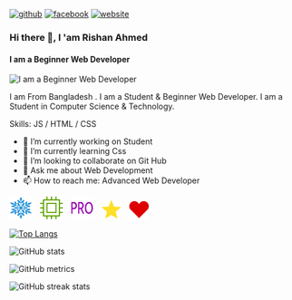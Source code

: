 
[<img src='https://cdn.jsdelivr.net/npm/simple-icons@3.0.1/icons/github.svg' alt='github' height='40'>](https://github.com/Rishan757)  [<img src='https://cdn.jsdelivr.net/npm/simple-icons@3.0.1/icons/facebook.svg' alt='facebook' height='40'>](https://www.facebook.com/https://m.me/mdrishan767)  [<img src='https://cdn.jsdelivr.net/npm/simple-icons@3.0.1/icons/icloud.svg' alt='website' height='40'>](https://www.facebook.com)  


### Hi there 👋, I 'am Rishan Ahmed
#### I am a Beginner Web Developer
![I am a Beginner Web Developer](https://avatars.githubusercontent.com/u/166410540?v=4)

I am From Bangladesh . I am a Student & Beginner Web Developer.
I am a Student in Computer Science & Technology.

Skills:  JS / HTML / CSS

- 🔭 I’m currently working on Student 
- 🌱 I’m currently learning Css 
- 👯 I’m looking to collaborate on Git Hub 
- 💬 Ask me about Web Development 
- 📫 How to reach me: Advanced  Web Developer 



<a href='https://archiveprogram.github.com/'><img src='https://raw.githubusercontent.com/acervenky/animated-github-badges/master/assets/acbadge.gif' width='40' height='40'></a> <a href='https://docs.github.com/en/developers'><img src='https://raw.githubusercontent.com/acervenky/animated-github-badges/master/assets/devbadge.gif' width='40' height='40'></a> <a href='https://github.com/pricing'><img src='https://raw.githubusercontent.com/acervenky/animated-github-badges/master/assets/pro.gif' width='40' height='40'></a> <a href='https://stars.github.com/'><img src='https://raw.githubusercontent.com/acervenky/animated-github-badges/master/assets/starbadge.gif' width='35' height='35'></a> <a href='https://docs.github.com/en/github/supporting-the-open-source-community-with-github-sponsors'><img src='https://raw.githubusercontent.com/acervenky/animated-github-badges/master/assets/sponsorbadge.gif' width='35' height='35'></a> 

[![Top Langs](https://github-readme-stats.vercel.app/api/top-langs/?username=Rishan757)](https://github.com/anuraghazra/github-readme-stats)

![GitHub stats](https://github-readme-stats.vercel.app/api?username=Rishan757&show_icons=true)  

![GitHub metrics](https://metrics.lecoq.io/Rishan757)  

![GitHub streak stats](https://streak-stats.demolab.com/?user=Rishan757)  


